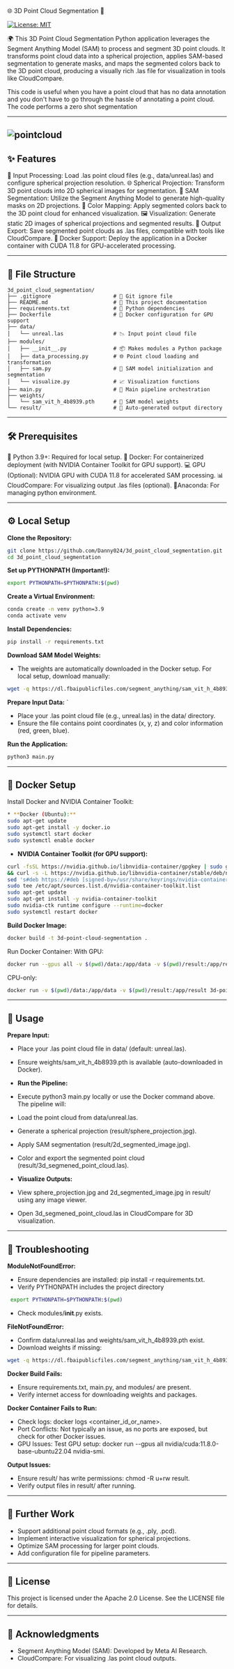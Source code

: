 🌐 3D Point Cloud Segmentation 🚀

[![License: MIT](https://img.shields.io/badge/License-MIT-yellow.svg)](https://opensource.org/licenses/MIT)

🌍 This 3D Point Cloud Segmentation Python application leverages the Segment Anything Model (SAM) to process and segment 3D point clouds. It transforms point cloud data into a spherical projection, applies SAM-based segmentation to generate masks, and maps the segmented colors back to the 3D point cloud, producing a visually rich .las file for visualization in tools like CloudCompare.

This code is useful when you have a point cloud that has no data annotation and you don't have to go through the hassle of annotating a point cloud. The code performs a zero shot segmentation

---
![pointcloud](segmented_pointcloud.gif)
--
## ✨ Features

📝 Input Processing: Load .las point cloud files (e.g., data/unreal.las) and configure spherical projection resolution.
🌐 Spherical Projection: Transform 3D point clouds into 2D spherical images for segmentation.
🧠 SAM Segmentation: Utilize the Segment Anything Model to generate high-quality masks on 2D projections.
🎨 Color Mapping: Apply segmented colors back to the 3D point cloud for enhanced visualization.
🖼️ Visualization: Generate static 2D images of spherical projections and segmented results.
💾 Output Export: Save segmented point clouds as .las files, compatible with tools like CloudCompare.
🐳 Docker Support: Deploy the application in a Docker container with CUDA 11.8 for GPU-accelerated processing.

---
## 📁 File Structure
```text
3d_point_cloud_segmentation/
├── .gitignore                    # 🙈 Git ignore file
├── README.md                     # 📖 This project documentation
├── requirements.txt              # 📜 Python dependencies
├── Dockerfile                    # 🐳 Docker configuration for GPU support
├── data/
│   └── unreal.las                # 📉 Input point cloud file
├── modules/
│   ├── __init__.py               # 📦 Makes modules a Python package
│   ├── data_processing.py        # 🌐 Point cloud loading and transformation
│   ├── sam.py                    # 🧠 SAM model initialization and segmentation
│   └── visualize.py              # 📈 Visualization functions
├── main.py                       # 🎈 Main pipeline orchestration
├── weights/
│   └── sam_vit_h_4b8939.pth      # 🧠 SAM model weights
└── result/                       # 📂 Auto-generated output directory
```
---
## 🛠️ Prerequisites

🐍 Python 3.9+: Required for local setup.
🐳 Docker: For containerized deployment (with NVIDIA Container Toolkit for GPU support).
💻 GPU (Optional): NVIDIA GPU with CUDA 11.8 for accelerated SAM processing.
📊 CloudCompare: For visualizing output .las files (optional).
🐍Anaconda: For managing python environment.

---
## ⚙️ Local Setup

**Clone the Repository:**
```bash
git clone https://github.com/Danny024/3d_point_cloud_segmentation.git
cd 3d_point_cloud_segmentation
```


**Set up PYTHONPATH (Important!):**
```bash
export PYTHONPATH=$PYTHONPATH:$(pwd)
```

**Create a Virtual Environment:**
```bash
conda create -n venv python=3.9
conda activate venv
```

**Install Dependencies:**
```bash
pip install -r requirements.txt
```


**Download SAM Model Weights:**

* The weights are automatically downloaded in the Docker setup. For local setup, download manually:

```bash
wget -q https://dl.fbaipublicfiles.com/segment_anything/sam_vit_h_4b8939.pth -P weights
```




**Prepare Input Data:**
`
* Place your .las point cloud file (e.g., unreal.las) in the data/ directory.
* Ensure the file contains point coordinates (x, y, z) and color information (red, green, blue).

**Run the Application:**
```bash
python3 main.py
```

---

## 🐳 Docker Setup


Install Docker and NVIDIA Container Toolkit:
```bash
* **Docker (Ubuntu):**
sudo apt-get update
sudo apt-get install -y docker.io
sudo systemctl start docker
sudo systemctl enable docker
```

* **NVIDIA Container Toolkit (for GPU support):**
```bash
curl -fsSL https://nvidia.github.io/libnvidia-container/gpgkey | sudo gpg --dearmor -o /usr/share/keyrings/nvidia-container-toolkit-keyring.gpg \
&& curl -s -L https://nvidia.github.io/libnvidia-container/stable/deb/nvidia-container-toolkit.list | \
sed 's#deb https://#deb [signed-by=/usr/share/keyrings/nvidia-container-toolkit-keyring.gpg] https://#g' | \
sudo tee /etc/apt/sources.list.d/nvidia-container-toolkit.list
sudo apt-get update
sudo apt-get install -y nvidia-container-toolkit
sudo nvidia-ctk runtime configure --runtime=docker
sudo systemctl restart docker
```


**Build Docker Image:**
```bash
docker build -t 3d-point-cloud-segmentation .
```

Run Docker Container:
With GPU:
```bash
docker run --gpus all -v $(pwd)/data:/app/data -v $(pwd)/result:/app/result 3d-point-cloud-segmentation
```

CPU-only:
```bash
docker run -v $(pwd)/data:/app/data -v $(pwd)/result:/app/result 3d-point-cloud-segmentation
```

---

## 🚀 Usage

**Prepare Input:**

* Place your .las point cloud file in data/ (default: unreal.las).
* Ensure weights/sam_vit_h_4b8939.pth is available (auto-downloaded in Docker).


* **Run the Pipeline:**

* Execute python3 main.py locally or use the Docker command above.
The pipeline will:
* Load the point cloud from data/unreal.las.
* Generate a spherical projection (result/sphere_projection.jpg).
* Apply SAM segmentation (result/2d_segmented_image.jpg).
* Color and export the segmented point cloud (result/3d_segmened_point_cloud.las).



* **Visualize Outputs:**

* View sphere_projection.jpg and 2d_segmented_image.jpg in result/ using any image viewer.
* Open 3d_segmened_point_cloud.las in CloudCompare for 3D visualization.


---

## 🤔 Troubleshooting

**ModuleNotFoundError:**

* Ensure dependencies are installed: pip install -r requirements.txt.
* Verify PYTHONPATH includes the project directory

```bash
 export PYTHONPATH=$PYTHONPATH:$(pwd)
 ```
* Check modules/__init__.py exists.


**FileNotFoundError:**

* Confirm data/unreal.las and weights/sam_vit_h_4b8939.pth exist.
* Download weights if missing: 

```bash
wget -q https://dl.fbaipublicfiles.com/segment_anything/sam_vit_h_4b8939.pth -P weights.
```


**Docker Build Fails:**

* Ensure requirements.txt, main.py, and modules/ are present.
* Verify internet access for downloading weights and packages.


**Docker Container Fails to Run:**

* Check logs: docker logs <container_id_or_name>.
* Port Conflicts: Not typically an issue, as no ports are exposed, but check for other Docker issues.
* GPU Issues: Test GPU setup: docker run --gpus all nvidia/cuda:11.8.0-base-ubuntu22.04 nvidia-smi.


**Output Issues:**

* Ensure result/ has write permissions: chmod -R u+rw result.
* Verify output files in result/ after running.


---

## 📌 Further Work

* Support additional point cloud formats (e.g., .ply, .pcd).
* Implement interactive visualization for spherical projections.
* Optimize SAM processing for larger point clouds.
* Add configuration file for pipeline parameters.

---

## 📜 License
This project is licensed under the Apache 2.0 License. See the LICENSE file for details.

---

## 🙏 Acknowledgments

* Segment Anything Model (SAM): Developed by Meta AI Research.
* CloudCompare: For visualizing .las point cloud outputs.


